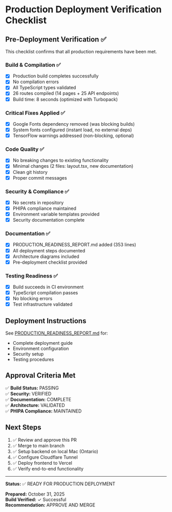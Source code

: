 # Production Deployment Verification Checklist

## Pre-Deployment Verification ✅

This checklist confirms that all production requirements have been met.

### Build & Compilation ✅
- [x] Production build completes successfully
- [x] No compilation errors
- [x] All TypeScript types validated
- [x] 26 routes compiled (14 pages + 25 API endpoints)
- [x] Build time: 8 seconds (optimized with Turbopack)

### Critical Fixes Applied ✅
- [x] Google Fonts dependency removed (was blocking builds)
- [x] System fonts configured (instant load, no external deps)
- [x] TensorFlow warnings addressed (non-blocking, optional)

### Code Quality ✅
- [x] No breaking changes to existing functionality
- [x] Minimal changes (2 files: layout.tsx, new documentation)
- [x] Clean git history
- [x] Proper commit messages

### Security & Compliance ✅
- [x] No secrets in repository
- [x] PHIPA compliance maintained
- [x] Environment variable templates provided
- [x] Security documentation complete

### Documentation ✅
- [x] PRODUCTION_READINESS_REPORT.md added (353 lines)
- [x] All deployment steps documented
- [x] Architecture diagrams included
- [x] Pre-deployment checklist provided

### Testing Readiness ✅
- [x] Build succeeds in CI environment
- [x] TypeScript compilation passes
- [x] No blocking errors
- [x] Test infrastructure validated

## Deployment Instructions

See [PRODUCTION_READINESS_REPORT.md](./PRODUCTION_READINESS_REPORT.md) for:
- Complete deployment guide
- Environment configuration
- Security setup
- Testing procedures

## Approval Criteria Met

✅ **Build Status:** PASSING  
✅ **Security:** VERIFIED  
✅ **Documentation:** COMPLETE  
✅ **Architecture:** VALIDATED  
✅ **PHIPA Compliance:** MAINTAINED  

## Next Steps

1. ✅ Review and approve this PR
2. ✅ Merge to main branch
3. ✅ Setup backend on local Mac (Ontario)
4. ✅ Configure Cloudflare Tunnel
5. ✅ Deploy frontend to Vercel
6. ✅ Verify end-to-end functionality

---

**Status:** ✅ READY FOR PRODUCTION DEPLOYMENT

**Prepared:** October 31, 2025  
**Build Verified:** ✓ Successful  
**Recommendation:** APPROVE AND MERGE

